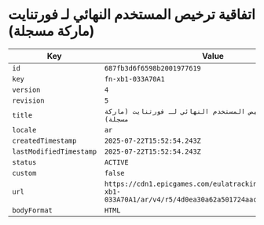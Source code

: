# اتفاقية ترخيص المستخدم النهائي لـ فورتنايت (ماركة مسجلة)

| Key | Value |
| --- | ----- |
| `id` | `687fb3d6f6598b2001977619` |
| `key` | `fn-xb1-033A70A1` |
| `version` | `4` |
| `revision` | `5` |
| `title` | `اتفاقية ترخيص المستخدم النهائي لـ فورتنايت (ماركة مسجلة)` |
| `locale` | `ar` |
| `createdTimestamp` | `2025-07-22T15:52:54.243Z` |
| `lastModifiedTimestamp` | `2025-07-22T15:52:54.243Z` |
| `status` | `ACTIVE` |
| `custom` | `false` |
| `url` | `https://cdn1.epicgames.com/eulatracking-download/fn-xb1-033A70A1/ar/v4/r5/4d0ea30a62a501724aac70a1c6481fbf.pdf` |
| `bodyFormat` | `HTML` |
